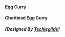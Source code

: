 #### Egg Curry 
#### Chettinad Egg Curry 
##### [Designed By [Techieglide](https://web.archive.org/web/20220926131005/https://www.techieglide.com/)]
